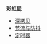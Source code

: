 **彩虹屁**

- [深拷贝](./js/copy/index.md)
- [节流与防抖](./js/throttling_debounce/index.md)
- [定时器](./js/setTimeout/index.md)

